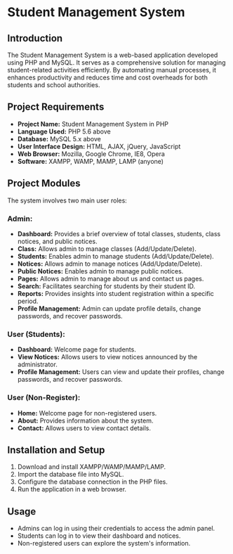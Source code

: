 # Student Management System

## Introduction
The Student Management System is a web-based application developed using PHP and MySQL. It serves as a comprehensive solution for managing student-related activities efficiently. By automating manual processes, it enhances productivity and reduces time and cost overheads for both students and school authorities.

## Project Requirements
- **Project Name:** Student Management System in PHP
- **Language Used:** PHP 5.6 above
- **Database:** MySQL 5.x above
- **User Interface Design:** HTML, AJAX, jQuery, JavaScript
- **Web Browser:** Mozilla, Google Chrome, IE8, Opera
- **Software:** XAMPP, WAMP, MAMP, LAMP (anyone)

## Project Modules
The system involves two main user roles:

### Admin:
- **Dashboard:** Provides a brief overview of total classes, students, class notices, and public notices.
- **Class:** Allows admin to manage classes (Add/Update/Delete).
- **Students:** Enables admin to manage students (Add/Update/Delete).
- **Notices:** Allows admin to manage notices (Add/Update/Delete).
- **Public Notices:** Enables admin to manage public notices.
- **Pages:** Allows admin to manage about us and contact us pages.
- **Search:** Facilitates searching for students by their student ID.
- **Reports:** Provides insights into student registration within a specific period.
- **Profile Management:** Admin can update profile details, change passwords, and recover passwords.

### User (Students):
- **Dashboard:** Welcome page for students.
- **View Notices:** Allows users to view notices announced by the administrator.
- **Profile Management:** Users can view and update their profiles, change passwords, and recover passwords.

### User (Non-Register):
- **Home:** Welcome page for non-registered users.
- **About:** Provides information about the system.
- **Contact:** Allows users to view contact details.

## Installation and Setup
1. Download and install XAMPP/WAMP/MAMP/LAMP.
2. Import the database file into MySQL.
3. Configure the database connection in the PHP files.
4. Run the application in a web browser.

## Usage
- Admins can log in using their credentials to access the admin panel.
- Students can log in to view their dashboard and notices.
- Non-registered users can explore the system's information.
